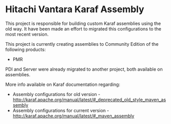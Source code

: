 # Hitachi Vantara Karaf Assembly
This project is responsible for building custom Karaf assemblies using the old way. It have been made an effort to migrated this configurations to the most recent version.

This project is currently creating assemblies to Community Edition of the following products:
* PMR

PDI and Server were already migrated to another project, both available on assemblies.

More info available on Karaf documentation regarding:
* Assembly configurations for old version - http://karaf.apache.org/manual/latest/#_deprecated_old_style_maven_assembly
* Assembly configurations for current version - http://karaf.apache.org/manual/latest/#_maven_assembly



